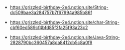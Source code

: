 - <https://grizzled-birthday-2e4.notion.site/String-dc509bae3a284757b7f67994a985b86f>

- <https://grizzled-birthday-2e4.notion.site/char-String-cbf60ed589cf4bfd85f3fa25f93a23c2>

- <https://grizzled-birthday-2e4.notion.site/Java-String-2828790bc360457a8da8412cb5c8a0f9>
